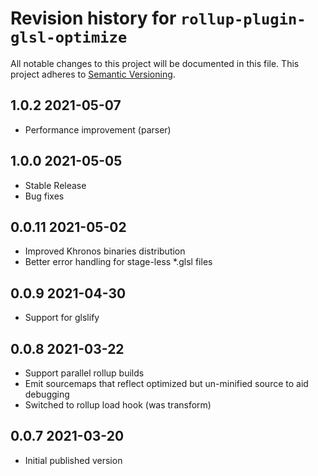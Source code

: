 # Revision history for `rollup-plugin-glsl-optimize`

All notable changes to this project will be documented in this file.
This project adheres to [Semantic Versioning](https://semver.org/).

## 1.0.2 2021-05-07
* Performance improvement (parser)

## 1.0.0 2021-05-05
* Stable Release
* Bug fixes

## 0.0.11 2021-05-02
* Improved Khronos binaries distribution
* Better error handling for stage-less *.glsl files

## 0.0.9 2021-04-30
* Support for glslify

## 0.0.8 2021-03-22
* Support parallel rollup builds
* Emit sourcemaps that reflect optimized but un-minified source to aid debugging
* Switched to rollup load hook (was transform)

## 0.0.7 2021-03-20
* Initial published version